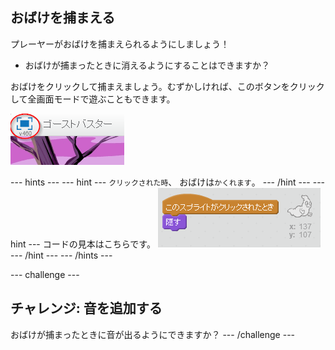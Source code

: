 ## おばけを捕まえる

プレーヤーがおばけを捕まえられるようにしましょう！

+ おばけが捕まったときに消えるようにすることはできますか？

おばけをクリックして捕まえましょう。むずかしければ、このボタンをクリックして全画面モードで遊ぶこともできます。

![スクリーンショット](images/ghost-fullscreen.png)

\--- hints \--- \--- hint \--- `クリックされた時`、 おばけは`かくれます`。 \--- /hint \--- \--- hint \--- コードの見本はこちらです。 ![screenshot](images/ghost-catch-code.png) \--- /hint \--- \--- /hints \---

\--- challenge \---

## チャレンジ: 音を追加する

おばけが捕まったときに音が出るようにできますか？ \--- /challenge \---